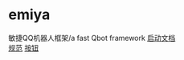 # emiya
敏捷QQ机器人框架/a fast Qbot framework
[启动文档](/docs/启动文档.md)\
[规范](/docs/规范.md)
[按钮](https://www.example.com)

